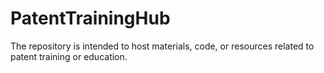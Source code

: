 # PatentTrainingHub
The repository is intended to host materials, code, or resources related to patent training or education.
